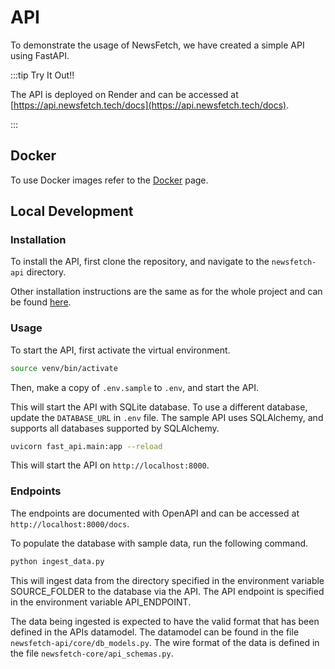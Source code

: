 # API

To demonstrate the usage of NewsFetch, we have created a simple API using FastAPI.


:::tip Try It Out!!

The API is deployed on Render and can be accessed at [https://api.newsfetch.tech/docs](https://api.newsfetch.tech/docs).

:::

## Docker

To use Docker images refer to the [Docker](docker.md) page.

## Local Development

### Installation

To install the API, first clone the repository, and navigate to the `newsfetch-api` directory.

Other installation instructions are the same as for the whole project and can be found [here](../intro.md).

### Usage

To start the API, first activate the virtual environment.

```bash
source venv/bin/activate
```

Then, make a copy of `.env.sample` to `.env`, and start the API.

This will start the API with SQLite database. To use a different database, update the `DATABASE_URL` in `.env` file.
The sample API uses SQLAlchemy, and supports all databases supported by SQLAlchemy.

```bash
uvicorn fast_api.main:app --reload
```

This will start the API on `http://localhost:8000`.

### Endpoints

The endpoints are documented with OpenAPI and can be accessed at `http://localhost:8000/docs`.

To populate the database with sample data, run the following command.

```bash
python ingest_data.py
```

This will ingest data from the directory specified in the environment variable
SOURCE_FOLDER to the database via the API. The API endpoint is specified in the
environment variable API_ENDPOINT.

The data being ingested is expected to have the valid format that has been defined in the APIs datamodel.
The datamodel can be found in the file `newsfetch-api/core/db_models.py`.
The wire format of the data is defined in the file `newsfetch-core/api_schemas.py`.


